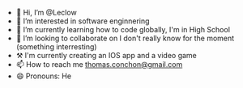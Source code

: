- 👋 Hi, I’m @Leclow
- 👀 I’m interested in software enginnering
- 🌱 I’m currently learning how to code globally, I'm in High School
- 💞️ I’m looking to collaborate on I don't really know for the moment (something interresting)
- ⚒️ I'm currently creating an IOS app and a video game
- 📫 How to reach me thomas.conchon@gmail.com
- 😄 Pronouns: He
